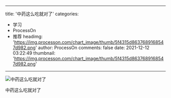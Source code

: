 
---
title: '中药这么吃就对了'
categories: 
 - 学习
 - ProcessOn
 - 推荐
headimg: 'https://img.processon.com/chart_image/thumb/5f4315d8637689168547d982.png'
author: ProcessOn
comments: false
date: 2021-12-12 03:22:49
thumbnail: 'https://img.processon.com/chart_image/thumb/5f4315d8637689168547d982.png'
---

<div>   
<img class="thumb" alt="中药这么吃就对了" src="https://img.processon.com/chart_image/thumb/5f4315d8637689168547d982.png" referrerpolicy="no-referrer">
<p>中药这么吃就对了</p>  
</div>
            